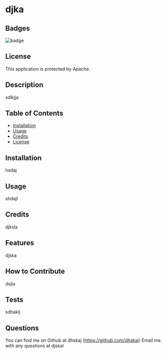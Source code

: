 # djka

  ## Badges

  ![badge](https://img.shields.io/badge/license-Apache-blue)

  ## License

  This application is protected by Apache.

  ## Description
  
  sdlkjja
  
  ## Table of Contents 
  
  - [Installation](#installation)
  - [Usage](#usage)
  - [Credits](#credits)
  - [License](#license)
  
  ## Installation

  hsdaj
  
  ## Usage

  shdajl
  
  ## Credits
  
  djksla  

  ## Features
  
  djska
  
  ## How to Contribute
  
  dsjla
  
  ## Tests
  
  sdhaklj

  ## Questions

  You can find me on Github at dhskaj (https://github.com/dhskaj)
  Email me with any questions at djskal
